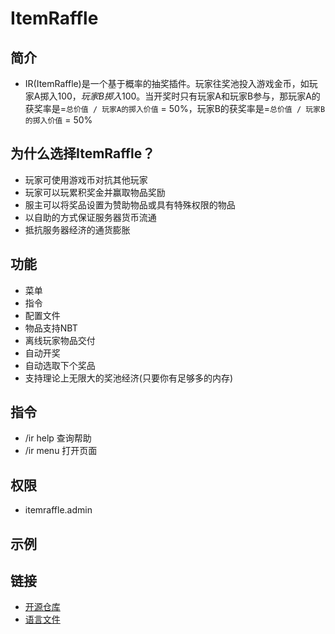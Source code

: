 # ItemRaffle

## 简介

- IR(ItemRaffle)是一个基于概率的抽奖插件。玩家往奖池投入游戏金币，如玩家A掷入$100，玩家B掷入$100。当开奖时只有玩家A和玩家B参与，那玩家A的获奖率是=`总价值 / 玩家A的掷入价值` =
  50%，玩家B的获奖率是=`总价值 / 玩家B的掷入价值` = 50%

## 为什么选择ItemRaffle？

- 玩家可使用游戏币对抗其他玩家
- 玩家可以玩累积奖金并赢取物品奖励
- 服主可以将奖品设置为赞助物品或具有特殊权限的物品
- 以自助的方式保证服务器货币流通
- 抵抗服务器经济的通货膨胀

## 功能

- 菜单
- 指令
- 配置文件
- 物品支持NBT
- 离线玩家物品交付
- 自动开奖
- 自动选取下个奖品
- 支持理论上无限大的奖池经济(只要你有足够多的内存)

## 指令

- /ir help 查询帮助
- /ir menu 打开页面

## 权限

- itemraffle.admin

## 示例

## 链接

- [开源仓库](https://github.com/weihao/itemraffle)
- [语言文件](https://github.com/weihao/itemraffle/blob/main/src/main/resources/lang_en.yml)
